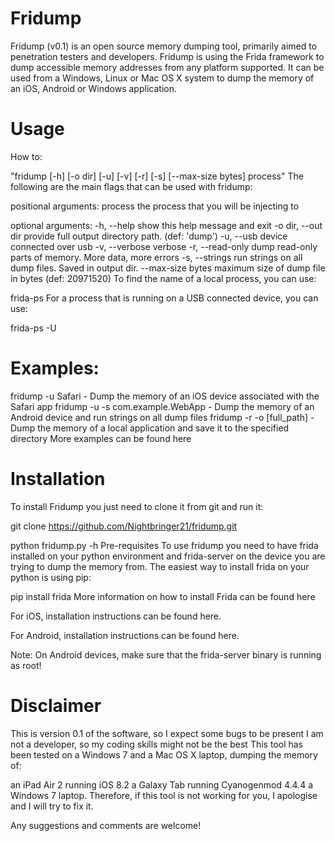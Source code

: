 # Fridump
Fridump (v0.1) is an open source memory dumping tool, primarily aimed to penetration testers and developers. Fridump is using the Frida framework to dump accessible memory addresses from any platform supported. It can be used from a Windows, Linux or Mac OS X system to dump the memory of an iOS, Android or Windows application.

# Usage
How to:

 "fridump [-h] [-o dir] [-u] [-v] [-r] [-s] [--max-size bytes] process"
The following are the main flags that can be used with fridump:

  positional arguments:
  process            the process that you will be injecting to

  optional arguments:
  -h, --help         show this help message and exit
  -o dir, --out dir  provide full output directory path. (def: 'dump')
  -u, --usb          device connected over usb
  -v, --verbose      verbose
  -r, --read-only    dump read-only parts of memory. More data, more errors
  -s, --strings      run strings on all dump files. Saved in output dir.
  --max-size bytes   maximum size of dump file in bytes (def: 20971520)
To find the name of a local process, you can use:

  frida-ps
For a process that is running on a USB connected device, you can use:

  frida-ps -U
# Examples:

  fridump -u Safari   -   Dump the memory of an iOS device associated with the Safari app
  fridump -u -s com.example.WebApp   -  Dump the memory of an Android device and run strings on all dump files
  fridump -r -o [full_path]  -  Dump the memory of a local application and save it to the specified directory
More examples can be found here

# Installation
To install Fridump you just need to clone it from git and run it:

  git clone https://github.com/Nightbringer21/fridump.git
        
  python fridump.py -h
Pre-requisites
To use fridump you need to have frida installed on your python environment and frida-server on the device you are trying to dump the memory from. The easiest way to install frida on your python is using pip:

pip install frida
More information on how to install Frida can be found here

For iOS, installation instructions can be found here.

For Android, installation instructions can be found here.

Note: On Android devices, make sure that the frida-server binary is running as root!

# Disclaimer
This is version 0.1 of the software, so I expect some bugs to be present
I am not a developer, so my coding skills might not be the best
This tool has been tested on a Windows 7 and a Mac OS X laptop, dumping the memory of:

an iPad Air 2 running iOS 8.2
a Galaxy Tab running Cyanogenmod 4.4.4
a Windows 7 laptop.
Therefore, if this tool is not working for you, I apologise and I will try to fix it.

Any suggestions and comments are welcome!

